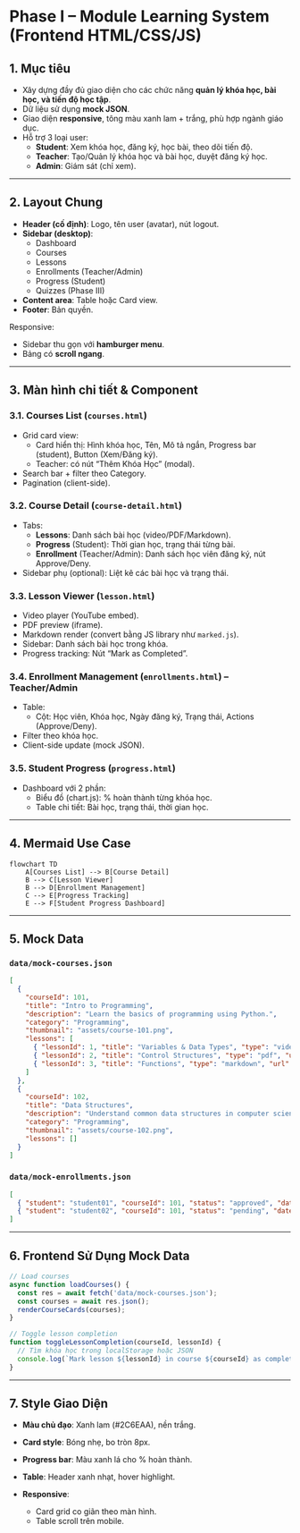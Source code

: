 # Phase I – Module Learning System (Frontend HTML/CSS/JS)

## 1. Mục tiêu
- Xây dựng đầy đủ giao diện cho các chức năng **quản lý khóa học, bài học, và tiến độ học tập**.
- Dữ liệu sử dụng **mock JSON**.
- Giao diện **responsive**, tông màu xanh lam + trắng, phù hợp ngành giáo dục.
- Hỗ trợ 3 loại user:
  - **Student**: Xem khóa học, đăng ký, học bài, theo dõi tiến độ.
  - **Teacher**: Tạo/Quản lý khóa học và bài học, duyệt đăng ký học.
  - **Admin**: Giám sát (chỉ xem).

---

## 2. Layout Chung
- **Header (cố định)**: Logo, tên user (avatar), nút logout.
- **Sidebar (desktop)**:
  - Dashboard  
  - Courses  
  - Lessons  
  - Enrollments (Teacher/Admin)  
  - Progress (Student)  
  - Quizzes (Phase III)
- **Content area**: Table hoặc Card view.
- **Footer**: Bản quyền.

Responsive:
- Sidebar thu gọn với **hamburger menu**.
- Bảng có **scroll ngang**.

---

## 3. Màn hình chi tiết & Component

### 3.1. Courses List (`courses.html`)
- Grid card view:
  - Card hiển thị: Hình khóa học, Tên, Mô tả ngắn, Progress bar (student), Button (Xem/Đăng ký).
  - Teacher: có nút “Thêm Khóa Học” (modal).
- Search bar + filter theo Category.
- Pagination (client-side).

### 3.2. Course Detail (`course-detail.html`)
- Tabs:
  - **Lessons**: Danh sách bài học (video/PDF/Markdown).
  - **Progress** (Student): Thời gian học, trạng thái từng bài.
  - **Enrollment** (Teacher/Admin): Danh sách học viên đăng ký, nút Approve/Deny.
- Sidebar phụ (optional): Liệt kê các bài học và trạng thái.

### 3.3. Lesson Viewer (`lesson.html`)
- Video player (YouTube embed).
- PDF preview (iframe).
- Markdown render (convert bằng JS library như `marked.js`).
- Sidebar: Danh sách bài học trong khóa.
- Progress tracking: Nút “Mark as Completed”.

### 3.4. Enrollment Management (`enrollments.html`) – Teacher/Admin
- Table:
  - Cột: Học viên, Khóa học, Ngày đăng ký, Trạng thái, Actions (Approve/Deny).
- Filter theo khóa học.
- Client-side update (mock JSON).

### 3.5. Student Progress (`progress.html`)
- Dashboard với 2 phần:
  - Biểu đồ (chart.js): % hoàn thành từng khóa học.
  - Table chi tiết: Bài học, trạng thái, thời gian học.

---

## 4. Mermaid Use Case

```mermaid
flowchart TD
    A[Courses List] --> B[Course Detail]
    B --> C[Lesson Viewer]
    B --> D[Enrollment Management]
    C --> E[Progress Tracking]
    E --> F[Student Progress Dashboard]
````

---

## 5. Mock Data

### `data/mock-courses.json`

```json
[
  {
    "courseId": 101,
    "title": "Intro to Programming",
    "description": "Learn the basics of programming using Python.",
    "category": "Programming",
    "thumbnail": "assets/course-101.png",
    "lessons": [
      { "lessonId": 1, "title": "Variables & Data Types", "type": "video", "url": "https://www.youtube.com/embed/dQw4w9WgXcQ", "completed": false },
      { "lessonId": 2, "title": "Control Structures", "type": "pdf", "url": "assets/lesson2.pdf", "completed": false },
      { "lessonId": 3, "title": "Functions", "type": "markdown", "url": "assets/lesson3.md", "completed": true }
    ]
  },
  {
    "courseId": 102,
    "title": "Data Structures",
    "description": "Understand common data structures in computer science.",
    "category": "Programming",
    "thumbnail": "assets/course-102.png",
    "lessons": []
  }
]
```

### `data/mock-enrollments.json`

```json
[
  { "student": "student01", "courseId": 101, "status": "approved", "date": "2025-07-25" },
  { "student": "student02", "courseId": 101, "status": "pending", "date": "2025-07-26" }
]
```

---

## 6. Frontend Sử Dụng Mock Data

```javascript
// Load courses
async function loadCourses() {
  const res = await fetch('data/mock-courses.json');
  const courses = await res.json();
  renderCourseCards(courses);
}

// Toggle lesson completion
function toggleLessonCompletion(courseId, lessonId) {
  // Tìm khóa học trong localStorage hoặc JSON
  console.log(`Mark lesson ${lessonId} in course ${courseId} as completed`);
}
```

---

## 7. Style Giao Diện

* **Màu chủ đạo**: Xanh lam (#2C6EAA), nền trắng.
* **Card style**: Bóng nhẹ, bo tròn 8px.
* **Progress bar**: Màu xanh lá cho % hoàn thành.
* **Table**: Header xanh nhạt, hover highlight.
* **Responsive**:

  * Card grid co giãn theo màn hình.
  * Table scroll trên mobile.
